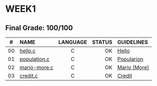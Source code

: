 # WEEK1

## Final Grade: 100/100

|#	|NAME	                              |LANGUAGE	|STATUS |GUIDELINES
|:-:|:--								                |:-:		  |--:    |:--
|00 |[hello.c](./lab1/hello.c)            |C        |OK     |[Hello](https://cs50.harvard.edu/x/2021/labs/1/hello/)
|01 |[population.c](./lab1/population.c)  |C        |OK     |[Popularion](https://cs50.harvard.edu/x/2021/labs/1/population/)
|02 |[mario-more.c](./pset1/mario.c)      |C        |OK     |[Mario (More)](https://cs50.harvard.edu/x/2021/psets/1/mario/more/) 
|03 |[credit.c](./pset1/credit.c)         |C        |OK     |[Credit](https://cs50.harvard.edu/x/2021/psets/1/credit/)
